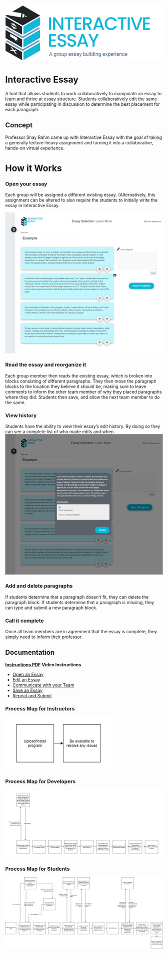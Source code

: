 
![Essay Header Image](/Assets/ImagesForTools/InteractiveEssay-Header.jpg)
# Interactive Essay
A tool that allows students to work collaboratively to manipulate an essay to learn and thrive at essay structure. Students collaboratively edit the same essay while participating in discussion to determine the best placement for each paragraph.

## Concept

Professor Shay Rahm came up with Interactive Essay with the goal of taking a generally lecture-heavy assignment and turning it into a collaborative, hands-on virtual experience.

# How it Works

### Open your essay
Each group will be assigned a different existing essay. (Alternatively, this assignment can be altered to also require the students to initially write the essay in Interactive Essay.

![How to part 1](/Assets/ImagesForTools/InsteractiveEssay-Screenshot-1.jpg)

### Read the essay and reorganize it
Each group member then reads the existing essay, which is broken into blocks consisting of different paragraphs. They then move the paragraph blocks to the location they believe it should be, making sure to leave comments to inform the other team member of why they placed paragraphs where they did. Students then save, and allow the next team member to do the same.

### View history
Students have the ability to view their essay’s edit history. By doing so they can see a complete list of who made edits and when.
![How to pt 2](/Assets/ImagesForTools/InsteractiveEssay-Screenshot-2.jpg)

### Add and delete paragraphs
If students determine that a paragraph doesn’t fit, they can delete the paragraph block. If students determine that a paragraph is missing, they can type and submit a new paragraph block.

### Call it complete
Once all team members are in agreement that the essay is complete, they simply need to inform their professor.

## Documentation

**[Instructions PDF](https://cece.uco.edu/idea/EssayWriting/instructions/Interactive%20Essay%20Instructions.pdf)**
**Video Instructions**
* [Open an Essay](https://www.youtube.com/watch?v=kxQmrvyMGyQ&feature=youtu.be&ab_channel=CeCEIDEA)
* [Edit an Essay](https://www.youtube.com/watch?v=2YKHzEabazE&feature=youtu.be&ab_channel=CeCEIDEA)
* [Communicate with your Team](https://www.youtube.com/watch?v=tcqlnx59gXQ&feature=youtu.be&ab_channel=CeCEIDEA)
* [Save an Essay	](https://www.youtube.com/watch?v=GS1y2q0y2Dc&feature=youtu.be&ab_channel=CeCEIDEA)
* [Repeat and Submit](https://www.youtube.com/watch?v=mnk1w3mOr0E&feature=youtu.be&ab_channel=CeCEIDEA)



### Process Map for Instructors
![Essay Developer Map](/Assets/ImagesForTools/InteractiveEssay-ExperienceMap-Developer.jpg)

### Process Map for Developers
![Essay Instructor Map](/Assets/ImagesForTools/InteractiveEssay-ExperienceMap-Instructor.jpg)

### Process Map for Students
![Essay Student Map](/Assets/ImagesForTools/InteractiveEssay-ExperienceMap-Students.jpg)